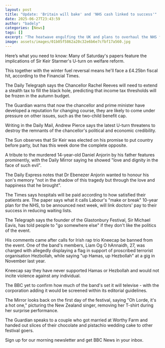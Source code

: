 ```yaml
---
layout: post
title: "Update: 'Britain will bake' and 'NHS cash linked to success'"
date: 2025-06-27T23:43:59
author: "badely"
categories: [News]
tags: []
excerpt: "The heatwave engulfing the UK and plans to overhaul the NHS feature in Saturday's papers."
image: assets/images/01b05f5862a20c32e6b6e7cfbf17a560.jpg
---
```


Here’s what you need to know: Many of Saturday's papers feature the implications of Sir Keir Starmer's U-turn on welfare reform.

This together with the winter fuel reversal means he'll face a £4.25bn fiscal hit, according to the Financial Times. 

The Daily Telegraph says the Chancellor Rachel Reeves will need to extend a stealth tax to fill the black hole, predicting that income tax thresholds will be frozen in the autumn budget.

The Guardian warns that now the chancellor and prime minister have developed a reputation for changing course, they are likely to come under pressure on other issues, such as the two-child benefit cap.

Writing in the Daily Mail, Andrew Pierce says the latest U-turn threatens to destroy the remnants of the chancellor's political and economic credibility.

The Sun observes that Sir Keir was elected on his promise to put country before party, but has this week done the complete opposite.

A tribute to the murdered 14-year-old Daniel Anjorin by his father features prominently, with the Daily Mirror saying he showed "love and dignity in the face of such evil".

The Daily Express notes that Dr Ebenezer Anjorin wanted to honour his son's memory "not in the shadow of this tragedy but through the love and happiness that he brought".

The Times says hospitals will be paid according to how satisfied their patients are. The paper says what it calls Labour's "make or break" 10-year plan for the NHS, to be announced next week, will link doctors' pay to their success in reducing waiting lists.

The Telegraph says the founder of the Glastonbury Festival, Sir Michael Eavis, has told people to "go somewhere else" if they don't like the politics of the event.

His comments came after calls for Irish rap trio Kneecap be banned from the event. One of the band's members, Liam Og O hAnnaidh, 27, was charged with allegedly displaying a flag in support of proscribed terrorist organisation Hezbollah, while saying "up Hamas, up Hezbollah" at a gig in November last year.

Kneecap say they have never supported Hamas or Hezbollah and would not incite violence against any individual.

The BBC yet to confirm how much of the band's set it will televise - with the corporation adding it would be screened within its editorial guidelines.

The Mirror looks back on the first day of the festival, saying "Oh Lorde, it's a hot one," picturing the New Zealand singer, removing her T-shirt during her surprise performance.

The Guardian speaks to a couple who got married at Worthy Farm and handed out slices of their chocolate and pistachio wedding cake to other festival goers.

Sign up for our morning newsletter and get BBC News in your inbox.

